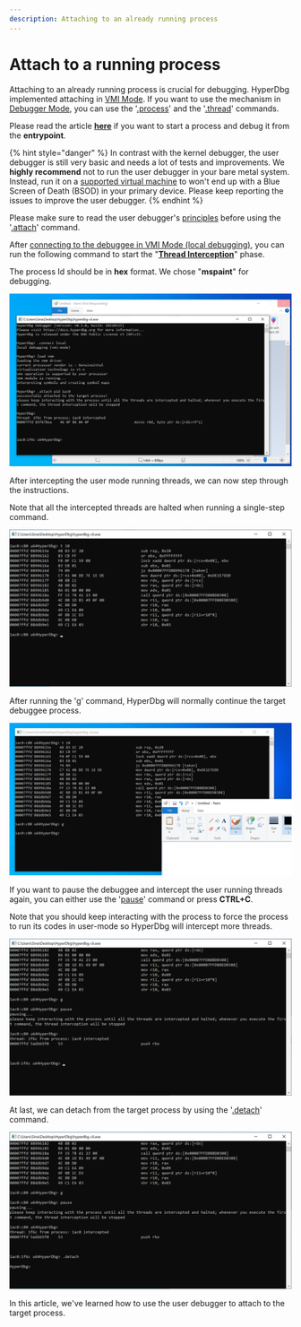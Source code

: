 ```yaml
---
description: Attaching to an already running process
---
```


# Attach to a running process

Attaching to an already running process is crucial for debugging. HyperDbg implemented attaching in [VMI Mode](https://docs.hyperdbg.org/using-hyperdbg/prerequisites/operation-modes#vmi-mode). If you want to use the mechanism in [Debugger Mode](https://docs.hyperdbg.org/using-hyperdbg/prerequisites/operation-modes#debugger-mode), you can use the '[.process](https://docs.hyperdbg.org/commands/meta-commands/.process)' and the '[.thread](https://docs.hyperdbg.org/commands/meta-commands/.thread)' commands.

Please read the article [**here**](https://docs.hyperdbg.org/getting-started/attach-to-hyperdbg/start-process) if you want to start a process and debug it from the **entrypoint**.

{% hint style="danger" %}
In contrast with the kernel debugger, the user debugger is still very basic and needs a lot of tests and improvements. We **highly recommend** not to run the user debugger in your bare metal system. Instead, run it on a [supported virtual machine](https://docs.hyperdbg.org/tips-and-tricks/nested-virtualization-environments/supported-virtual-machines) to won't end up with a Blue Screen of Death (BSOD) in your primary device. Please keep reporting the issues to improve the user debugger.
{% endhint %}

Please make sure to read the user debugger's [principles](https://docs.hyperdbg.org/using-hyperdbg/user-mode-debugging/principles) before using the '[.attach](https://docs.hyperdbg.org/commands/meta-commands/.attach)' command.

After [connecting to the debuggee in VMI Mode (local debugging)](https://docs.hyperdbg.org/getting-started/attach-to-hyperdbg/local-debugging), you can run the following command to start the "[**Thread Interception**](https://docs.hyperdbg.org/using-hyperdbg/user-mode-debugging/principles#what-to-know)" phase.

The process Id should be in **hex** format. We chose "**mspaint**" for debugging.

![Attaching to the target process](../../.gitbook/assets/attach-process-1.PNG)

After intercepting the user mode running threads, we can now step through the instructions.

Note that all the intercepted threads are halted when running a single-step command.

![Stepping through the instructions](../../.gitbook/assets/attach-process-2.PNG)

After running the '[g](https://docs.hyperdbg.org/commands/debugging-commands/g)' command, HyperDbg will normally continue the target debuggee process.

![Continuing the target process](../../.gitbook/assets/attach-process-3.PNG)

If you want to pause the debuggee and intercept the user running threads again, you can either use the '[pause](https://docs.hyperdbg.org/commands/debugging-commands/pause)' command or press **CTRL+C**.

Note that you should keep interacting with the process to force the process to run its codes in user-mode so HyperDbg will intercept more threads.

![Pausing the target process](../../.gitbook/assets/attach-process-4.PNG)

At last, we can detach from the target process by using the '[.detach](https://docs.hyperdbg.org/commands/meta-commands/.detach)' command.

![Detaching from the target process](../../.gitbook/assets/attach-process-5.PNG)

In this article, we've learned how to use the user debugger to attach to the target process.
